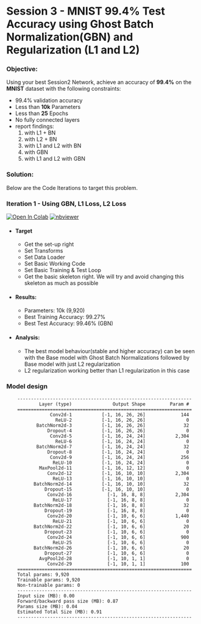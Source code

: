 # Session 3 - MNIST 99.4% Test Accuracy using Ghost Batch Normalization(GBN) and Regularization (L1 and L2)

###	Objective:
Using your best Session2 Network, achieve an accuracy of **99.4%** on the **MNIST** dataset with the following constraints:

- 99.4% validation accuracy
- Less than **10k** Parameters
- Less than **25** Epochs
- No fully connected layers
- report findings:
   1. with L1 + BN
   2. with L2 + BN
   3. with L1 and L2 with BN
   4. with GBN
   5. with L1 and L2 with GBN

###	Solution: 
Below are the Code Iterations to target this problem. 

### Iteration 1 - Using GBN, L1 Loss, L2 Loss

[![Open In Colab](https://colab.research.google.com/assets/colab-badge.svg)](https://colab.research.google.com/github/gmshashank/pytorch_vision/blob/main/MNIST/Session3/3_Regularization(GBN_BN_Dropout).ipynb)
[![nbviewer](https://img.shields.io/badge/render-nbviewer-orange.svg)](http://nbviewer.jupyter.org/github/gmshashank/pytorch_vision/blob/main/MNIST/Session3/3_Regularization(GBN_BN_Dropout).ipynb)


-   #### Target
	-   Get the set-up right
	-   Set Transforms
	-   Set Data Loader
	-   Set Basic Working Code
	-   Set Basic Training  & Test Loop
	-   Get the basic skeleton right. We will try and avoid changing this skeleton as much as possible 

-   #### Results:
	-   Parameters: 10k (9,920)
	-   Best Training Accuracy: 99.27%
	-   Best Test Accuracy: 99.46% (GBN)

-   #### Analysis:
	-   The best model behaviour(stable and higher accuracy) can be seen with the Base model with Ghost Batch Normalizations followed by Base model with just L2 regularization 
	-   L2 regularization working better than L1 regularization in this case



###	Model design

		----------------------------------------------------------------
				Layer (type)               Output Shape         Param #
		================================================================
					Conv2d-1           [-1, 16, 26, 26]             144
					  ReLU-2           [-1, 16, 26, 26]               0
			   BatchNorm2d-3           [-1, 16, 26, 26]              32
				   Dropout-4           [-1, 16, 26, 26]               0
					Conv2d-5           [-1, 16, 24, 24]           2,304
					  ReLU-6           [-1, 16, 24, 24]               0
			   BatchNorm2d-7           [-1, 16, 24, 24]              32
				   Dropout-8           [-1, 16, 24, 24]               0
					Conv2d-9           [-1, 16, 24, 24]             256
					 ReLU-10           [-1, 16, 24, 24]               0
				MaxPool2d-11           [-1, 16, 12, 12]               0
				   Conv2d-12           [-1, 16, 10, 10]           2,304
					 ReLU-13           [-1, 16, 10, 10]               0
			  BatchNorm2d-14           [-1, 16, 10, 10]              32
				  Dropout-15           [-1, 16, 10, 10]               0
				   Conv2d-16             [-1, 16, 8, 8]           2,304
					 ReLU-17             [-1, 16, 8, 8]               0
			  BatchNorm2d-18             [-1, 16, 8, 8]              32
				  Dropout-19             [-1, 16, 8, 8]               0
				   Conv2d-20             [-1, 10, 6, 6]           1,440
					 ReLU-21             [-1, 10, 6, 6]               0
			  BatchNorm2d-22             [-1, 10, 6, 6]              20
				  Dropout-23             [-1, 10, 6, 6]               0
				   Conv2d-24             [-1, 10, 6, 6]             900
					 ReLU-25             [-1, 10, 6, 6]               0
			  BatchNorm2d-26             [-1, 10, 6, 6]              20
				  Dropout-27             [-1, 10, 6, 6]               0
				AvgPool2d-28             [-1, 10, 1, 1]               0
				   Conv2d-29             [-1, 10, 1, 1]             100
		================================================================
		Total params: 9,920
		Trainable params: 9,920
		Non-trainable params: 0
		----------------------------------------------------------------
		Input size (MB): 0.00
		Forward/backward pass size (MB): 0.87
		Params size (MB): 0.04
		Estimated Total Size (MB): 0.91
		----------------------------------------------------------------